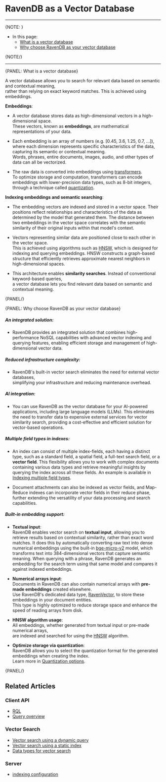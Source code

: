 # RavenDB as a Vector Database
---

{NOTE: }

* In this page:
    * [What is a vector database](../ai-integration/ravendb-as-vector-database#what-is-a-vector-database)
    * [Why choose RavenDB as your vector database](../ai-integration/ravendb-as-vector-database#why-choose-ravendb-as-your-vector-database)
    
{NOTE/}

---

{PANEL: What is a vector database}

A vector database allows you to search for relevant data based on semantic and contextual meaning,  
rather than relying on exact keyword matches. This is achieved using embeddings.

**Embeddings**:  

* A vector database stores data as high-dimensional vectors in a high-dimensional space.  
  These vectors, known as **embeddings**, are mathematical representations of your data.

* Each embedding is an array of numbers (e.g. [0.45, 3.6, 1.25, 0.7, ...]), where each dimension represents specific characteristics of the data, capturing its semantic or contextual meaning.  
  Words, phrases, entire documents, images, audio, and other types of data can all be vectorized.

* The raw data is converted into embeddings using [transformers](https://huggingface.co/docs/transformers).  
  To optimize storage and computation, transformers can encode embeddings with lower-precision data types, such as 8-bit integers, through a technique called [quantization](../ai-integration/vector-search-using-dynamic-query#quantization-options).

**Indexing embeddings and semantic searching**:  

* The embedding vectors are indexed and stored in a vector space.
  Their positions reflect relationships and characteristics of the data as determined by the model that generated them.
  The distance between two embeddings in the vector space correlates with the semantic similarity of their original inputs within that model's context.
  
* Vectors representing similar data are positioned close to each other in the vector space.  
  This is achieved using algorithms such as [HNSW](https://en.wikipedia.org/wiki/Hierarchical_navigable_small_world), which is designed for indexing and querying embeddings.
  HNSW constructs a graph-based structure that efficiently retrieves approximate nearest neighbors in high-dimensional spaces.

* This architecture enables **similarity searches**. Instead of conventional keyword-based queries,  
  a vector database lets you find relevant data based on semantic and contextual meaning.

{PANEL/}

{PANEL: Why choose RavenDB as your vector database}

##### An integrated solution:  

* RavenDB provides an integrated solution that combines high-performance NoSQL capabilities with advanced vector indexing and querying features,
  enabling efficient storage and management of high-dimensional vector data.

##### Reduced infrastructure complexity:

* RavenDB's built-in vector search eliminates the need for external vector databases,  
  simplifying your infrastructure and reducing maintenance overhead.

##### AI integration:  

* You can use RavenDB as the vector database for your AI-powered applications, including large language models (LLMs).
  This eliminates the need to transfer data to expensive external services for vector similarity search,
  providing a cost-effective and efficient solution for vector-based operations.

##### Multiple field types in indexes:  

* An index can consist of multiple index-fields, each having a distinct type, such as a standard field, a spatial field, a full-text search field, or a **vector field**.
  This flexibility allows you to work with complex documents containing various data types and retrieve meaningful insights by querying the index across all these fields.
  An example is available in [Indexing multiple field types](../ai-integration/vector-search-using-static-index#indexing-multiple-field-types).

* Document attachments can also be indexed as vector fields, and Map-Reduce indexes can incorporate vector fields in their reduce phase, 
  further extending the versatility of your data processing and search capabilities.

##### Built-in embedding support:

* **Textual input**:  
  RavenDB enables vector search on **textual input**, allowing you to retrieve results based on contextual similarity, rather than exact word matches. 
  It does this by automatically converting raw text into dense numerical embeddings using the built-in [bge-micro-v2](https://huggingface.co/TaylorAI/bge-micro-v2) model,
  which transforms text into 384-dimensional vectors that capture semantic meaning.
  When querying with a phrase, RavenDB generates an embedding for the search term using that same model and compares it against indexed embeddings.

* **Numerical arrays input**:  
  Documents in RavenDB can also contain numerical arrays with **pre-made embeddings** created elsewhere.  
  Use RavenDB's dedicated data type, [RavenVector](../ai-integration/data-types-for-vector-search#ravenvector), to store these embeddings in your document entities.  
  This type is highly optimized to reduce storage space and enhance the speed of reading arrays from disk.

* **HNSW algorithm usage**:  
  All embeddings, whether generated from textual input or pre-made numerical arrays,  
  are indexed and searched for using the [HNSW](https://en.wikipedia.org/wiki/Hierarchical_navigable_small_world) algorithm.

* **Optimize storage via quantization**:  
  RavenDB allows you to select the quantization format for the generated embeddings when creating the index.  
  Learn more in [Quantization options](../ai-integration/vector-search-using-dynamic-query#quantization-options).

{PANEL/}

## Related Articles

### Client API

- [RQL](../client-api/session/querying/what-is-rql) 
- [Query overview](../client-api/session/querying/how-to-query)

### Vector Search

- [Vector search using a dynamic query](../ai-integration/vector-search-using-dynamic-query.markdown)
- [Vector search using a static index](../ai-integration/vector-search-using-static-index.markdown)
- [Data types for vector search](../ai-integration/data-tuypes-for-vector-search)

### Server

- [indexing configuration](../server/configuration/indexing-configuration)
